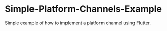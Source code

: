 # Simple-Platform-Channels-Example
Simple example of how to implement a platform channel using Flutter.

